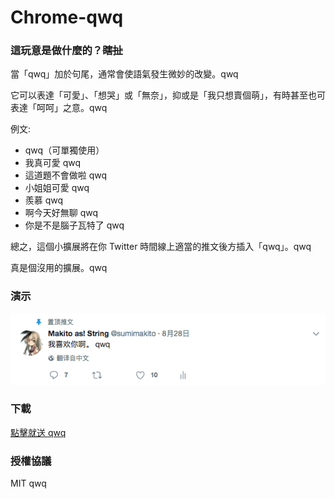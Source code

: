 Chrome-qwq
======

### 這玩意是做什麼的？<del>瞎扯</del>

當「qwq」加於句尾，通常會使語氣發生微妙的改變。qwq

它可以表達「可愛」、「想哭」或「無奈」，抑或是「我只想賣個萌」，有時甚至也可表達「呵呵」之意。qwq

例文:

- qwq（可單獨使用）
- 我真可愛 qwq
- 這道題不會做啦 qwq
- 小姐姐可愛 qwq
- 羨慕 qwq
- 啊今天好無聊 qwq
- 你是不是腦子瓦特了 qwq

總之，這個小擴展將在你 Twitter 時間線上適當的推文後方插入「qwq」。qwq

真是個沒用的擴展。qwq

### 演示

![qwq](https://raw.githubusercontent.com/SumiMakito/Chrome-qwq/master/_art/qwq.png)

### 下載

[點擊就送 qwq](https://github.com/SumiMakito/Chrome-qwq/releases/download/0.1/qwq.crx)

### 授權協議

MIT qwq